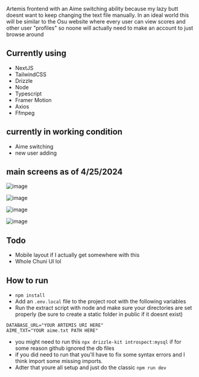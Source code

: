 Artemis frontend with an Aime switching ability because my lazy butt doesnt want to keep changing the text file manually.
In an ideal world this will be similar to the Osu website where every user can view scores and other user "profiles" so noone will actually need to make an account to just browse around

## Currently using
- NextJS
- TailwindCSS
- Drizzle
- Node
- Typescript
- Framer Motion
- Axios
- Ffmpeg

## currently in working condition
- Aime switching
- new user adding


## main screens as of 4/25/2024
![image](https://github.com/TrippWasTaken/chuni-penguin-ui/assets/25798641/22ea748c-e72e-4735-b3c5-cac0ca43c8d4)

![image](https://github.com/TrippWasTaken/chuni-penguin-ui/assets/25798641/d492429a-d263-420a-b0a2-c7d2d5444c63)

![image](https://github.com/TrippWasTaken/chuni-penguin-ui/assets/25798641/b530851b-fc5a-407c-80bf-1f0caaba0f73)

![image](https://github.com/TrippWasTaken/chuni-penguin-ui/assets/25798641/a8284d14-a771-4603-8dbc-3d93e9700f25)





## Todo
- Mobile layout if I actually get somewhere with this
- Whole Chuni UI lol

## How to run
- ```npm install```
- Add an ``` .env.local ``` file to the project root with the following variables
- Run the extract script with node and make sure your directories are set properly (be sure to create a static folder in public if it doesnt exist)
```
DATABASE_URL="YOUR ARTEMIS URI HERE"
AIME_TXT="YOUR aime.txt PATH HERE"
```
- you might need to run this ```npx drizzle-kit introspect:mysql``` if for some reason github ignored the db files
- if you did need to run that you'll have to fix some syntax errors and I think import some missing imports.
- Adter that youre all setup and just do the classic ```npm run dev```
